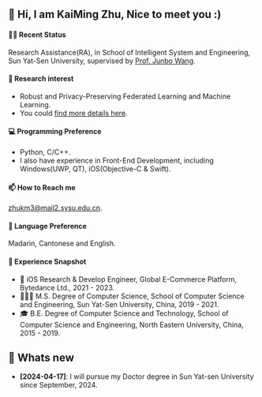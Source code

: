 ## 👋 Hi, I am KaiMing Zhu, Nice to meet you :)
#### 👨‍🔬 Recent Status
Research Assistance(RA), in School of Intelligent System and Engineering, Sun Yat-Sen University, supervised by [Prof. Junbo Wang](https://ise.sysu.edu.cn/teacher/teacher02/1364591.htm).

#### 🔬 Research interest
- Robust and Privacy-Preserving Federated Learning and Machine Learning. 
- You could [find more details here](https://www.researchgate.net/profile/Kaiming-Zhu).

#### 💻 Programming Preference
- Python, C/C++.
- I also have experience in Front-End Development, including Windows(UWP, QT), iOS(Objective-C & Swift).

#### 📫 How to Reach me
[zhukm3@mail2.sysu.edu.cn](mailto:zhukm3@mail2.sysu.edu.cn).

#### 💬 Language Preference
Madarin, Cantonese and English.

#### 📜 Experience Snapshot
- 🍎 iOS Research & Develop Engineer, Global E-Commerce Platform, Bytedance Ltd., 2021 - 2023.
- 👨🏻‍🎓 M.S. Degree of Computer Science, School of Computer Science and Engineering, Sun Yat-Sen University, China, 2019 - 2021.
- 🎓 B.E. Degree of Computer Science and Technology, School of Computer Science and Engineering, North Eastern University, China, 2015 - 2019.

## 📰 Whats new
- **[2024-04-17]**: I will pursue my Doctor degree in Sun Yat-sen University since September, 2024.
